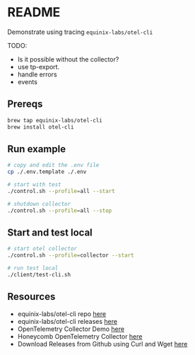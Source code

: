 # README

Demonstrate using tracing `equinix-labs/otel-cli`  

TODO:

* Is it possible without the collector?
* use tp-export.
* handle errors
* events

## Prereqs

```sh
brew tap equinix-labs/otel-cli
brew install otel-cli
```

## Run example

```sh
# copy and edit the .env file
cp ./.env.template ./.env

# start with test
./control.sh --profile=all --start 

# shutdown collector
./control.sh --profile=all --stop
```

## Start and test local

```sh
# start otel collector
./control.sh --profile=collector --start 

# run test local 
./client/test-cli.sh            
```

## Resources

* equinix-labs/otel-cli repo [here](https://github.com/equinix-labs/otel-cli)  
* equinix-labs/otel-cli releases [here](https://github.com/equinix-labs/otel-cli/releases)  
* OpenTelemetry Collector Demo [here](https://github.com/open-telemetry/opentelemetry-collector-contrib/tree/main/examples/demo)  
* Honeycomb OpenTelemetry Collector [here](https://docs.honeycomb.io/getting-data-in/otel-collector/)  
* Download Releases from Github using Curl and Wget [here](https://dev.to/saintdle/download-releases-from-github-using-curl-and-wget-54fi)  